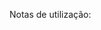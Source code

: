 <div xmlns="http://www.w3.org/1999/xhtml" xmlns:xsi="http://www.w3.org/2001/XMLSchema-instance" xsi:schemaLocation="http://hl7.org/fhir ../../input-cache/schemas/R5/fhir-single.xsd">
	<p>
    Notas de utilização: 
  </p>
</div>